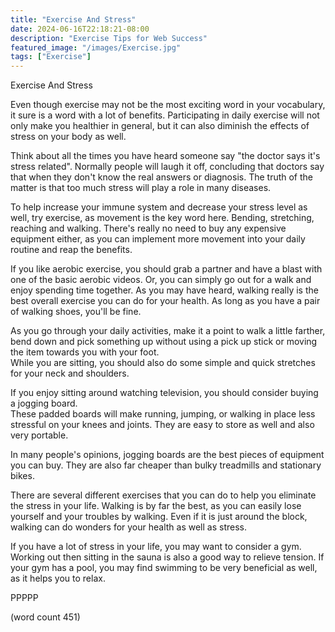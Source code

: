 ```yaml
---
title: "Exercise And Stress"
date: 2024-06-16T22:18:21-08:00
description: "Exercise Tips for Web Success"
featured_image: "/images/Exercise.jpg"
tags: ["Exercise"]
---
```


Exercise And Stress

Even though exercise may not be the most exciting
word in your vocabulary, it sure is a word with a 
lot of benefits.  Participating in daily exercise
will not only make you healthier in general, but
it can also diminish the effects of stress on your
body as well.

Think about all the times you have heard someone
say "the doctor says it's stress related".  Normally
people will laugh it off, concluding that doctors 
say that when they don't know the real answers or
diagnosis.  The truth of the matter is that too
much stress will play a role in many diseases.

To help increase your immune system and decrease 
your stress level as well, try exercise, as movement
is the key word here.  Bending, stretching, reaching
and walking.  There's really no need to buy any
expensive equipment either, as you can implement
more movement into your daily routine and reap
the benefits.

If you like aerobic exercise, you should grab a
partner and have a blast with one of the basic
aerobic videos.  Or, you can simply go out for a 
walk and enjoy spending time together.  As you
may have heard, walking really is the best overall
exercise you can do for your health.  As long as
you have a pair of walking shoes, you'll be
fine.

As you go through your daily activities, make it
a point to walk a little farther, bend down and
pick something up without using a pick up stick
or moving the item towards you with your foot.  
While you are sitting, you should also do some
simple and quick stretches for your neck and 
shoulders.

If you enjoy sitting around watching television,
you should consider buying a jogging board.  
These padded boards will make running, jumping,
or walking in place less stressful on your knees
and joints.  They are easy to store as well and
also very portable.

In many people's opinions, jogging boards are
the best pieces of equipment you can buy.  They
are also far cheaper than bulky treadmills and
stationary bikes.

There are several different exercises that you
can do to help you eliminate the stress in 
your life.  Walking is by far the best, as you
can easily lose yourself and your troubles by
walking.  Even if it is just around the block,
walking can do wonders for your health as well
as stress.

If you have a lot of stress in your life, you
may want to consider a gym.  Working out then
sitting in the sauna is also a good way to
relieve tension.  If your gym has a pool, you
may find swimming to be very beneficial as well,
as it helps you to relax.

PPPPP

(word count 451)
